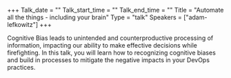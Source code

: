 +++
Talk_date = ""
Talk_start_time = ""
Talk_end_time = ""
Title = "Automate all the things - including your brain"
Type = "talk"
Speakers = ["adam-lefkowitz"]
+++

Cognitive Bias leads to unintended and counterproductive processing of information, impacting our ability to make effective decisions while firefighting. In this talk, you will learn how to recognizing cognitive biases and build in processes to mitigate the negative impacts in your DevOps practices.
